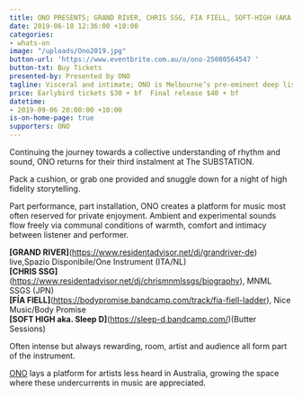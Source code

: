 ```yaml
---
title: ONO PRESENTS; GRAND RIVER, CHRIS SSG, FIA FIELL, SOFT-HIGH (AKA SLEEP D)
date: 2019-06-18 12:36:00 +10:00
categories:
- whats-on
image: "/uploads/Ono2019.jpg"
button-url: 'https://www.eventbrite.com.au/o/ono-25080564547 '
button-txt: Buy Tickets
presented-by: Presented by ONO
tagline: Visceral and intimate; ONO is Melbourne’s pre-eminent deep listening experience
price: Earlybird tickets $30 + bf  Final release $40 + bf
datetime:
- 2019-09-06 20:00:00 +10:00
is-on-home-page: true
supporters: ONO
---
```


Continuing the journey towards a collective understanding of rhythm and sound, ONO returns for their third instalment at The SUBSTATION. 

Pack a cushion, or grab one provided and snuggle down for a night of high fidelity storytelling.

Part performance, part installation, ONO creates a platform for music most often reserved for private enjoyment. Ambient and experimental sounds flow freely via communal conditions of warmth, comfort and intimacy between listener and performer.

**[GRAND RIVER]**(https://www.residentadvisor.net/dj/grandriver-de) live,Spazio Disponibile/One Instrument (ITA/NL)<br>
**[CHRIS SSG]**(https://www.residentadvisor.net/dj/chrismnmlssgs/biography), MNML SSGS (JPN)<br>
**[FÍA FIELL]**(https://bodypromise.bandcamp.com/track/fia-fiell-ladder), Nice Music/Body Promise <br>
**[SOFT HIGH aka. Sleep D]**(https://sleep-d.bandcamp.com/)(Butter Sessions)<br>

Often intense but always rewarding, room, artist and audience all form part of the instrument. 

[ONO](https://www.o-n-o.com.au/) lays a platform for artists less heard in Australia, growing the space where these undercurrents in music are appreciated. 